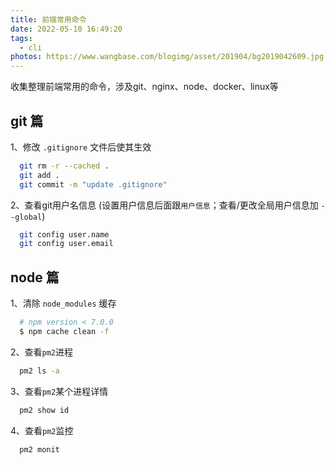 ```yaml
---
title: 前端常用命令
date: 2022-05-10 16:49:20
tags: 
  - cli
photos: https://www.wangbase.com/blogimg/asset/201904/bg2019042609.jpg
---
```

收集整理前端常用的命令，涉及git、nginx、node、docker、linux等  

<!--more-->  
## git 篇
1、修改 `.gitignore` 文件后使其生效
```bash
  git rm -r --cached .
  git add .
  git commit -m "update .gitignore"
```
2、查看git用户名信息 (设置用户信息后面跟`用户信息`；查看/更改全局用户信息加 `--global`)
```bash
  git config user.name
  git config user.email
```
## node 篇
1、清除 `node_modules` 缓存
```bash
  # npm version < 7.0.0
  $ npm cache clean -f
```
2、查看`pm2`进程 
```bash
  pm2 ls -a
```
3、查看`pm2`某个进程详情 
```bash
  pm2 show id
```
4、查看`pm2`监控 
```bash
  pm2 monit
```